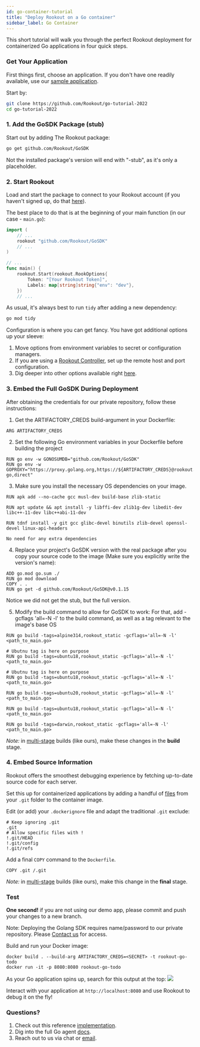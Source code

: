 ```yaml
---
id: go-container-tutorial
title: "Deploy Rookout on a Go container"
sidebar_label: Go Container
---
```


This short tutorial will walk you through the perfect Rookout deployment for containerized Go applications in four quick steps.

### Get Your Application

First things first, choose an application.
If you don't have one readily available, use our [sample application](https://github.com/Rookout/go-tutorial-2022).  

Start by:
```bash
git clone https://github.com/Rookout/go-tutorial-2022
cd go-tutorial-2022
```

### 1. Add the GoSDK Package (stub)

Start out by adding The Rookout package:
```bash
go get github.com/Rookout/GoSDK
```

Not the installed package's version will end with "-stub", as it's only a placeholder.

### 2. Start Rookout

Load and start the package to connect to your Rookout account (if you haven't signed up, do that [here](https://app.rookout.com/#mode=signUp)).

The best place to do that is at the beginning of your main function (in our case - `main.go`):
```go
import (
	// ...
	rookout "github.com/Rookout/GoSDK"
	// ...
)

// ...
func main() {
    rookout.Start(rookout.RookOptions{
		Token: "[Your Rookout Token]",
		Labels: map[string]string{"env": "dev"},
	})
    // ...
```
<div class="rookout-org-info"></div>

As usual, it's always best to run `tidy` after adding a new dependency:
```bash
go mod tidy
```

Configuration is where you can get fancy. You have got additional options up your sleeve:
1. Move options from environment variables to secret or configuration managers.
2. If you are using a [Rookout Controller](etl-controller-intro), set up the remote host and port configuration.
3. Dig deeper into other options available right [here](go-setup#start).

### 3. Embed the Full GoSDK During Deployment
After obtaining the credentials for our private repository, follow these instructions:
1. Get the ARTIFACTORY_CREDS build-argument in your Dockerfile:
```docker
ARG ARTIFACTORY_CREDS
```
2. Set the following Go environment variables in your Dockerfile before building the project
```docker
RUN go env -w GONOSUMDB="github.com/Rookout/GoSDK"
RUN go env -w GOPROXY="https://proxy.golang.org,https://${ARTIFACTORY_CREDS}@rookout.jfrog.io/artifactory/api/go/rookout-go,direct"
```

3. Make sure you install the necessary OS dependencies on your image.
<!--DOCUSAURUS_CODE_TABS-->

<!--Alpine-->

```docker
RUN apk add --no-cache gcc musl-dev build-base zlib-static
```

<!--Debian-->

```docker
RUN apt update && apt install -y libffi-dev zlib1g-dev libedit-dev libc++-11-dev libc++abi-11-dev
```

<!--PhotonOS-->

```docker
RUN tdnf install -y git gcc glibc-devel binutils zlib-devel openssl-devel linux-api-headers
```
<!--Ubuntu/MacOS-->

```text
No need for any extra dependencies
```

<!--END_DOCUSAURUS_CODE_TABS-->

4. Replace your project's GoSDK version with the real package after you copy your source code to the image (Make sure you explicitly write the version's name):
```docker
ADD go.mod go.sum ./
RUN go mod download
COPY . .
RUN go get -d github.com/Rookout/GoSDK@v0.1.15
```
Notice we did not get the stub, but the full version.

5. Modify the build command to allow for GoSDK to work:
For that, add -gcflags 'all=-N -l' to the build command, as well as a tag relevant to the image's base OS
<!--DOCUSAURUS_CODE_TABS-->

<!--Alpine-->

```docker
RUN go build -tags=alpine314,rookout_static -gcflags='all=-N -l' <path_to_main.go>
```

<!--Debian-->
```docker
# Ubutnu tag is here on purpose
RUN go build -tags=ubuntu18,rookout_static -gcflags='all=-N -l' <path_to_main.go>
```

<!--PhotonOS-->
```docker
# Ubutnu tag is here on purpose
RUN go build -tags=ubuntu18,rookout_static -gcflags='all=-N -l' <path_to_main.go>
```

<!--Ubuntu20-->
```docker
RUN go build -tags=ubuntu20,rookout_static -gcflags='all=-N -l' <path_to_main.go>
```

<!--Ubuntu18-->
```docker
RUN go build -tags=ubuntu18,rookout_static -gcflags='all=-N -l' <path_to_main.go>
```
<!--MacOS-->

```docker
RUN go build -tags=darwin,rookout_static -gcflags='all=-N -l' <path_to_main.go>
```

<!--END_DOCUSAURUS_CODE_TABS-->

*Note:* in [multi-stage](https://docs.docker.com/develop/develop-images/multistage-build/) builds (like ours), make these changes in the **build** stage.
### 4. Embed Source Information

Rookout offers the smoothest debugging experience by fetching up-to-date source code for each server.

Set this up for containerized applications by adding a handful of [files](https://www.rookout.com/blog/embedding-source-code-version-information-in-docker-images/) from your `.git` folder to the container image.

Edit (or add) your `.dockerignore` file and adapt the traditional `.git` exclude:
```ignore
# Keep ignoring .git
.git
# Allow specific files with !
!.git/HEAD
!.git/config
!.git/refs
```

Add a final `COPY` command to the `Dockerfile`.
```docker
COPY .git /.git
```

*Note:* in [multi-stage](https://docs.docker.com/develop/develop-images/multistage-build/) builds (like ours), make this change in the **final** stage.
### Test

**One second!** if you are not using our demo app, please commit and push your changes to a new branch.

Note: 
Deploying the Golang SDK requires name/password to our private repository.
Please [Contact us](https://www.rookout.com/company/contact) for access.


Build and run your Docker image:
```
docker build . --build-arg ARTIFACTORY_CREDS=<SECRET> -t rookout-go-todo
docker run -it -p 8080:8080 rookout-go-todo
```

As your Go application spins up, search for this output at the top:
<img src="/img/screenshots/go_success.png" />

Interact with your application at `http://localhost:8080` and use Rookout to debug it on the fly!

### Questions?

1. Check out this reference [implementation](https://github.com/Rookout/go-tutorial-2022/compare/configure-rookout).
2. Dig into the full Go agent [docs](go-setup).
3. Reach out to us via chat or [email](mailto:support@rookout.com).
